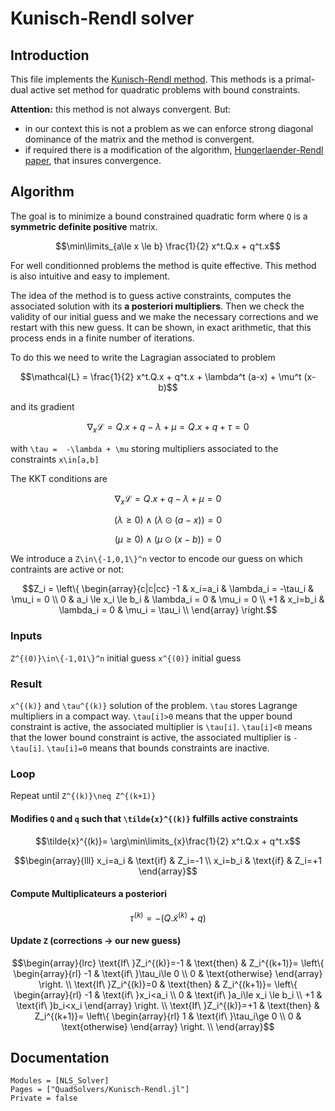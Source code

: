 # Kunisch-Rendl solver

## Introduction

This file implements the [Kunisch-Rendl method](https://epubs.siam.org/doi/10.1137/S1052623400376135). This methods is a primal-dual active set method for quadratic problems with bound constraints.

**Attention:** this method is not always convergent. But:
- in our context this is not a problem as we can enforce strong
  diagonal dominance of the matrix and the method is convergent.
- if required there is a modification of the algorithm,
  [Hungerlaender-Rendl
  paper](http://www.optimization-online.org/DB_HTML/2016/09/5644.html),
  that insures convergence.


## Algorithm

The goal is to minimize a bound constrained quadratic form where ``Q``
is a **symmetric definite positive** matrix.

```math
\min\limits_{a\le x \le b} \frac{1}{2} x^t.Q.x + q^t.x
```

For well conditionned problems the method is quite effective. This
method is also intuitive and easy to implement.

The idea of the method is to guess active constraints, computes the
associated solution with its **a posteriori multipliers**. Then we
check the validity of our initial guess and we make the necessary
corrections and we restart with this new guess. It can be shown, in
exact arithmetic, that this process ends in a finite number of
iterations.

To do this we need to write the Lagragian associated to problem

```math
\mathcal{L} = \frac{1}{2} x^t.Q.x + q^t.x + \lambda^t (a-x) + \mu^t (x-b)
```

and its gradient

```math
\nabla_x \mathcal{L} = Q.x + q -\lambda + \mu = Q.x+q+\tau = 0
```
with ``\tau =  -\lambda + \mu`` storing multipliers associated to the constraints ``x\in[a,b]``

The KKT conditions are
```math
\nabla_x \mathcal{L} = Q.x+q-\lambda+\mu =0
```
```math
(\lambda \ge 0)\wedge(\lambda\odot(a-x))=0 
```
```math
(\mu \ge 0)\wedge(\mu\odot(x-b))=0
```

We introduce a ``Z\in\{-1,0,1\}^n`` vector to encode our guess on
which contraints are active or not:

```math
Z_i = \left\{
\begin{array}{c|c|cc}
-1 & x_i=a_i & \lambda_i = -\tau_i &  \mu_i = 0 \\
0  & a_i \le x_i \le b_i & \lambda_i = 0 & \mu_i = 0 \\
+1 &  x_i=b_i & \lambda_i = 0 &  \mu_i = \tau_i \\
\end{array}
\right.
``` 

### Inputs
 
``Z^{(0)}\in\{-1,01\}^n`` initial guess 
``x^{(0)}`` initial guess

### Result 

``x^{(k)}`` and ``\tau^{(k)}`` solution of the problem. ``\tau``
stores Lagrange multipliers in a compact way. ``\tau[i]>0`` means that
the upper bound constraint is active, the associated multiplier is
``\tau[i]``. ``\tau[i]<0`` means that the lower bound constraint is
active, the associated multiplier is ``-\tau[i]``. ``\tau[i]=0`` means
that bounds constraints are inactive.
	
### Loop

Repeat until ``Z^{(k)}\neq Z^{(k+1)}``

#### Modifies ``Q`` and ``q`` such that ``\tilde{x}^{(k)}`` fulfills active constraints

```math
\tilde{x}^{(k)}= \arg\min\limits_{x}\frac{1}{2} x^t.Q.x + q^t.x
```

```math
\begin{array}{lll}
x_i=a_i & \text{if} & Z_i=-1 \\ 
x_i=b_i & \text{if} & Z_i=+1
\end{array}
```

#### Compute Multiplicateurs a posteriori

```math
\tau^{(k)} = -( Q.\tilde{x}^{(k)}+q )
```

#### Update ``Z`` (corrections -> our new guess)
```math
\begin{array}{lrc}
  
  \text{If\ }Z_i^{(k)}=-1 & \text{then} & Z_i^{(k+1)}=
  \left\{
  \begin{array}{rl}
    -1 & \text{if\ }\tau_i\le 0 \\
    0 & \text{otherwise}
  \end{array}
  \right.  \\

  \text{If\ }Z_i^{(k)}=0 & \text{then} & Z_i^{(k+1)}=
  \left\{
  \begin{array}{rl}
    -1 & \text{if\ }x_i<a_i \\
    0 & \text{if\ }a_i\le x_i  \le b_i \\
    +1 & \text{if\ }b_i<x_i
  \end{array}
  \right.  \\

  \text{If\ }Z_i^{(k)}=+1 & \text{then} & Z_i^{(k+1)}=
  \left\{
  \begin{array}{rl}
    1 & \text{if\ }\tau_i\ge 0 \\
    0 & \text{otherwise}
  \end{array}
  \right.  \\
  
\end{array}
```

## Documentation

```@autodocs
Modules = [NLS_Solver]
Pages = ["QuadSolvers/Kunisch-Rendl.jl"]
Private = false
```

